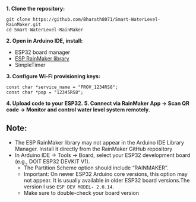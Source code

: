 **1. Clone the repository:**
```
git clone https://github.com/Bharath8071/Smart-WaterLevel-RainMaker.git
cd Smart-WaterLevel-RainMaker
```

**2. Open in Arduino IDE, install:**

- ESP32 board manager
- [ESP RainMaker library](https://github.com/espressif/esp-rainmaker)
- SimpleTimer

**3. Configure Wi-Fi provisioning keys:**
```
const char *service_name = "PROV_1234RS8";
const char *pop = "12345RS8";
```

**4. Upload code to your ESP32.**
**5. Connect via RainMaker App → Scan QR code → Monitor and control water level system remotely.**

## Note:

- The ESP RainMaker library may not appear in the Arduino IDE Library Manager.
Install it directly from the RainMaker GitHub repository
- In Arduino IDE → Tools → Board, select your ESP32 development board (e.g., DOIT ESP32 DEVKIT V1).
  - The Partition Scheme option should include “RAINMAKER”.
  - Important: On newer ESP32 Arduino core versions, this option may not appear. It is usually available in older ESP32 board versions.The version I use `ESP DEV MODEL- 2.0.14`.
  - Make sure to double-check your board version  
